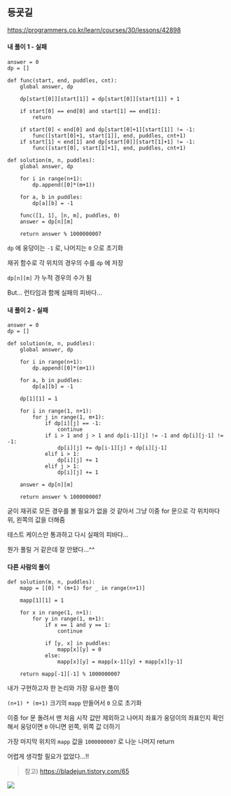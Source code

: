 ## 등굣길
https://programmers.co.kr/learn/courses/30/lessons/42898

#### 내 풀이 1 - 실패
```
answer = 0
dp = []

def func(start, end, puddles, cnt):
    global answer, dp
    
    dp[start[0]][start[1]] = dp[start[0]][start[1]] + 1
    
    if start[0] == end[0] and start[1] == end[1]:
        return
    
    if start[0] < end[0] and dp[start[0]+1][start[1]] != -1:
        func([start[0]+1, start[1]], end, puddles, cnt+1)
    if start[1] < end[1] and dp[start[0]][start[1]+1] != -1:
        func([start[0], start[1]+1], end, puddles, cnt+1)

def solution(m, n, puddles):
    global answer, dp
    
    for i in range(n+1):
        dp.append([0]*(m+1))
    
    for a, b in puddles:
        dp[a][b] = -1
    
    func([1, 1], [n, m], puddles, 0)
    answer = dp[n][m]
    
    return answer % 1000000007
```
`dp` 에 웅덩이는 `-1` 로, 나머지는 `0` 으로 초기화

재귀 함수로 각 위치의 경우의 수를 `dp` 에 저장

`dp[n][m]` 가 누적 경우의 수가 됨

But... 런타임과 함께 실패의 피바다...

#### 내 풀이 2 - 실패
```
answer = 0
dp = []

def solution(m, n, puddles):
    global answer, dp
    
    for i in range(n+1):
        dp.append([0]*(m+1))
    
    for a, b in puddles:
        dp[a][b] = -1
    
    dp[1][1] = 1
    
    for i in range(1, n+1):
        for j in range(1, m+1):
            if dp[i][j] == -1:
                continue
            if i > 1 and j > 1 and dp[i-1][j] != -1 and dp[i][j-1] != -1:
                dp[i][j] += dp[i-1][j] + dp[i][j-1]
            elif i > 1:
                dp[i][j] += 1
            elif j > 1:
                dp[i][j] += 1
                
    answer = dp[n][m]
    
    return answer % 1000000007
```
굳이 재귀로 모든 경우를 볼 필요가 없을 것 같아서
그냥 이중 for 문으로 각 위치마다 위, 왼쪽의 값을 더해줌

테스트 케이스만 통과하고 다시 실패의 피바다...

뭔가 풀릴 거 같은데 잘 안됐다...^^

#### 다른 사람의 풀이
```
def solution(m, n, puddles):
    mapp = [[0] * (m+1) for _ in range(n+1)]
    
    mapp[1][1] = 1
    
    for x in range(1, n+1):
        for y in range(1, m+1):
            if x == 1 and y == 1:
                continue
                
            if [y, x] in puddles:
                mapp[x][y] = 0
            else:
                mapp[x][y] = mapp[x-1][y] + mapp[x][y-1]
    
    return mapp[-1][-1] % 1000000007
```
내가 구현하고자 한 논리와 가장 유사한 풀이

`(n+1) * (m+1)` 크기의 `mapp` 만들어서 `0` 으로 초기화

이중 for 문 돌려서 맨 처음 시작 값만 제외하고
나머지 좌표가 웅덩이의 좌표인지 확인해서 웅덩이면 `0` 아니면 왼쪽, 위쪽 값 더하기

가장 마지막 위치의 `mapp` 값을 `1000000007` 로 나눈 나머지 return

어렵게 생각할 필요가 없었다...!!

> 참고) https://bladejun.tistory.com/65

![](https://images.velog.io/images/jsh5408/post/bcbfd74c-ab05-49e4-a661-2212df55599e/image.png)